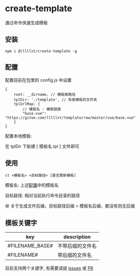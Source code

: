 # create-template

通过命令快速生成模板

## 安装
```
npm i @lllllxt/create-template -g
```

## 配置
配置目前在包里的 config.js 中设置
```
{
    root: __dirname, // 模板根路径
    tplDir: './template', // 存放模板的文件夹
    tplUrlMap: {
        // 模板名 : 模板链接
        "base.vue": "https://gitee.com/lllllxt/template/raw/master/vue/base.vue"
    }
}
```
配置本地模板: 

在 tplDir 下新建 [ 模板名.tpl ] 文件即可

## 使用
``` ct <模板名> <目标路径> [是否更新模板] ```

模板名: 上述[配置](#配置)中的模板名

目标路径: 相对当前执行命令目录的路径

㊙️ 关于生成文件后缀，目标路径后缀 > 模板名后缀，都没有则无后缀

## 模板关键字

key | description
---|---
#FILENAME_BASE# | 不带后缀的文件名
#FILENAME#| 带后缀的文件名

目前支持两个关键字, 有需要请提 [issues](https://github.com/lllllxt/create-template/issues) 或 [PR](https://github.com/lllllxt/create-template/pulls)
